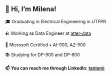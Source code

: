 ## 👋 Hi, I’m Milena!

🎓 Graduating in Electrical Engineering in UTFPR

🪨 Working as Data Engineer at [atter-data](https://github.com/atter-data)

🏅 Microsoft Certified • AI-900, AZ-900

📚 Studying for DP-900 and DP-600

<!---
🗂️ [Portfolio](https://taniomi.github.io/portfolio/)
--->

#### 📫 You can reach me through LinkedIn: [taniomi](https://www.linkedin.com/in/taniomi/)

<!---
taniomi/taniomi is a ✨ special ✨ repository because its `README.md` (this file) appears on your GitHub profile.
You can click the Preview link to take a look at your changes.
--->
